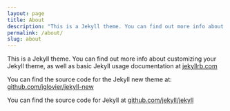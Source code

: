 ```yaml
---
layout: page
title: About
description: "This is a Jekyll theme. You can find out more info about customizing your Jekyll theme, as well as basic Jekyll usage documentation at jekyllrb.com"
permalink: /about/
slug: about
---
```


This is a Jekyll theme. You can find out more info about customizing your Jekyll theme, as well as basic Jekyll usage documentation at [jekyllrb.com](http://jekyllrb.com/)

You can find the source code for the Jekyll new theme at: [github.com/jglovier/jekyll-new](https://github.com/jglovier/jekyll-new)

You can find the source code for Jekyll at [github.com/jekyll/jekyll](https://github.com/jekyll/jekyll)